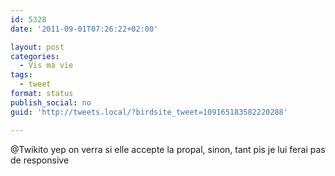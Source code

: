 ```yaml
---
id: 5328
date: '2011-09-01T07:26:22+02:00'

layout: post
categories:
  - Vis ma vie
tags:
  - tweet
format: status
publish_social: no
guid: 'http://tweets.local/?birdsite_tweet=109165183582220288'

---
```


@Twikito yep on verra si elle accepte la propal, sinon, tant pis je lui ferai pas de responsive